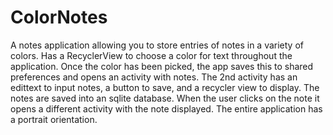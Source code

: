 # ColorNotes
A notes application allowing you to store entries of notes in a variety of colors. 
Has a RecyclerView to choose a color for text throughout the application.
Once the color has been picked, the app saves this to shared preferences and opens an activity with notes.
The 2nd activity has an edittext to input notes, a button to save, and a recycler view to display.
The notes are saved into an sqlite database.
When the user clicks on the note it opens a different activity with the note displayed.
The entire application has a portrait orientation.
